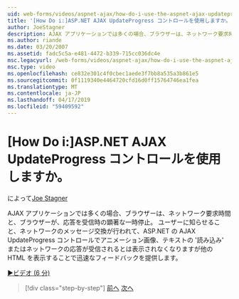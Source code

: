 ```yaml
---
uid: web-forms/videos/aspnet-ajax/how-do-i-use-the-aspnet-ajax-updateprogress-control
title: '[How Do i:]ASP.NET AJAX UpdateProgress コントロールを使用しますか。 | Microsoft Docs'
author: JoeStagner
description: AJAX アプリケーションでは多くの場合、ブラウザーは、ネットワーク要求時間と、ブラウザーが、応答を受信時の顕著な一時停止。 T..
ms.author: riande
ms.date: 03/20/2007
ms.assetid: fadc5c5a-e481-4472-b339-715cc036dc4e
msc.legacyurl: /web-forms/videos/aspnet-ajax/how-do-i-use-the-aspnet-ajax-updateprogress-control
msc.type: video
ms.openlocfilehash: ce832e301c4f0cbec1aede3f7bb8a535a3b861e5
ms.sourcegitcommit: 0f1119340e4464720cfd16d0ff15764746ea1fea
ms.translationtype: MT
ms.contentlocale: ja-JP
ms.lasthandoff: 04/17/2019
ms.locfileid: "59409592"
---
```

# <a name="how-do-i-use-the-aspnet-ajax-updateprogress-control"></a>[How Do i:]ASP.NET AJAX UpdateProgress コントロールを使用しますか。

によって[Joe Stagner](https://github.com/JoeStagner)

AJAX アプリケーションでは多くの場合、ブラウザーは、ネットワーク要求時間と、ブラウザーが、応答を受信時の顕著な一時停止。 ユーザーに知らせること、ネットワークのメッセージ交換が行われて、ASP.NET の AJAX UpdateProgress コントロールでアニメーション画像、テキストの '読み込み' またはネットワークの応答が受信されるとは表示されなくなりますが他の HTML を表示することで迅速なフィードバックを提供します。

[&#9654;ビデオ (6 分)](https://channel9.msdn.com/Blogs/ASP-NET-Site-Videos/how-do-i-use-the-aspnet-ajax-updateprogress-control)

> [!div class="step-by-step"]
> [前へ](how-do-i-implement-the-incremental-page-display-pattern-using-http-get-and-post.md)
> [次へ](how-do-i-use-the-aspnet-ajax-history-control.md)
